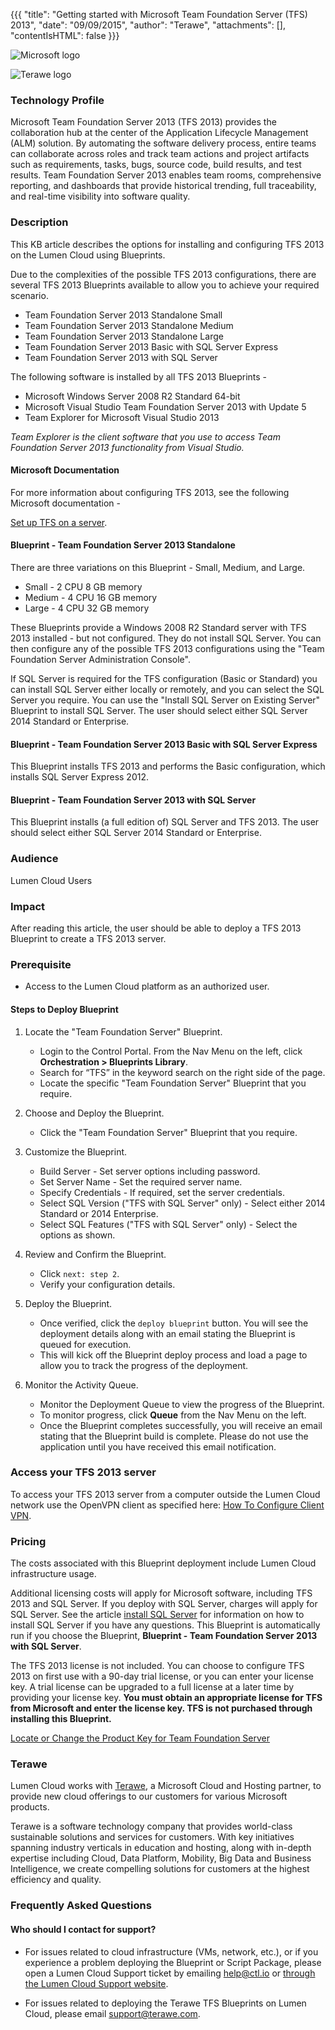 {{{
  "title": "Getting started with Microsoft Team Foundation Server (TFS) 2013",
  "date": "09/09/2015",
  "author": "Terawe",
  "attachments": [],
  "contentIsHTML": false
}}}

![Microsoft logo](../../images/MSFT_TFS/microsoft.png)

![Terawe logo](../../images/MSFT_TFS/terawe.png)

### Technology Profile
Microsoft Team Foundation Server 2013 (TFS 2013) provides the collaboration hub at the center of the Application Lifecycle Management (ALM) solution. By automating the software delivery process, entire teams can collaborate across roles and track team actions and project artifacts such as requirements, tasks, bugs, source code, build results, and test results. Team Foundation Server 2013 enables team rooms, comprehensive reporting, and dashboards that provide historical trending, full traceability, and real-time visibility into software quality.

### Description
This KB article describes the options for installing and configuring TFS 2013 on the Lumen Cloud using Blueprints.

Due to the complexities of the possible TFS 2013 configurations, there are several TFS 2013 Blueprints available to allow you to achieve your required scenario.
* Team Foundation Server 2013 Standalone Small
* Team Foundation Server 2013 Standalone Medium
* Team Foundation Server 2013 Standalone Large
* Team Foundation Server 2013 Basic with SQL Server Express
* Team Foundation Server 2013 with SQL Server

The following software is installed by all TFS 2013 Blueprints -
* Microsoft Windows Server 2008 R2 Standard 64-bit
* Microsoft Visual Studio Team Foundation Server 2013 with Update 5
* Team Explorer for Microsoft Visual Studio 2013

*Team Explorer is the client software that you use to access Team Foundation Server 2013 functionality from Visual Studio.*

#### Microsoft Documentation ###
For more information about configuring TFS 2013, see the following Microsoft documentation -

[Set up TFS on a server](https://msdn.microsoft.com/en-us/library/hh561426(v=vs.120).aspx).

#### Blueprint - Team Foundation Server 2013 Standalone
There are three variations on this Blueprint - Small, Medium, and Large.
* Small - 2 CPU 8 GB memory
* Medium - 4 CPU 16 GB memory
* Large - 4 CPU 32 GB memory

These Blueprints provide a Windows 2008 R2 Standard server with TFS 2013 installed - but not configured. They do not install SQL Server. You can then configure any of the possible TFS 2013 configurations using the "Team Foundation Server Administration Console".

If SQL Server is required for the TFS configuration (Basic or Standard) you can install SQL Server either locally or remotely, and you can select the SQL Server you require. You can use the "Install SQL Server on Existing Server" Blueprint to install SQL Server. The user should select either SQL Server 2014 Standard or Enterprise.

#### Blueprint - Team Foundation Server 2013 Basic with SQL Server Express
This Blueprint installs TFS 2013 and performs the Basic configuration, which installs SQL Server Express 2012.

#### Blueprint - Team Foundation Server 2013 with SQL Server
This Blueprint installs (a full edition of) SQL Server and TFS 2013. The user should select either SQL Server 2014 Standard or Enterprise.

### Audience
Lumen Cloud Users

### Impact
After reading this article, the user should be able to deploy a TFS 2013 Blueprint to create a TFS 2013 server.

### Prerequisite
* Access to the Lumen Cloud platform as an authorized user.

#### Steps to Deploy Blueprint
1. Locate the "Team Foundation Server" Blueprint.
   * Login to the Control Portal. From the Nav Menu on the left, click **Orchestration > Blueprints Library**.
   * Search for “TFS” in the keyword search on the right side of the page.
   * Locate the specific "Team Foundation Server" Blueprint that you require.

2. Choose and Deploy the Blueprint.
   * Click the "Team Foundation Server" Blueprint that you require.

3. Customize the Blueprint.
   * Build Server - Set server options including password.
   * Set Server Name - Set the required server name.
   * Specify Credentials - If required, set the server credentials.
   * Select SQL Version ("TFS with SQL Server" only) - Select either 2014 Standard or 2014 Enterprise.
   * Select SQL Features ("TFS with SQL Server" only) - Select the options as shown.

4. Review and Confirm the Blueprint.
   * Click `next: step 2`.
   * Verify your configuration details.

5. Deploy the Blueprint.
   * Once verified, click the `deploy blueprint` button. You will see the deployment details along with an email stating the Blueprint is queued for execution.
   * This will kick off the Blueprint deploy process and load a page to allow you to track the progress of the deployment.

6. Monitor the Activity Queue.
   * Monitor the Deployment Queue to view the progress of the Blueprint.
   * To monitor progress, click **Queue** from the Nav Menu on the left.
   * Once the Blueprint completes successfully, you will receive an email stating that the Blueprint build is complete. Please do not use the application until you have received this email notification.

### Access your TFS 2013 server
To access your TFS 2013 server from a computer outside the Lumen Cloud network use the OpenVPN client as specified here: [How To Configure Client VPN](https://www.ctl.io/knowledge-base/network/how-to-configure-client-vpn/).

### Pricing
The costs associated with this Blueprint deployment include Lumen Cloud infrastructure usage.

Additional licensing costs will apply for Microsoft software, including TFS 2013 and SQL Server. If you deploy with SQL Server, charges will apply for SQL Server. See the article [install SQL Server](../../Blueprints/deploy-microsoft-sql-server-using-blueprint.md) for information on how to install SQL Server if you have any questions. This Blueprint is automatically run if you choose the Blueprint, **Blueprint - Team Foundation Server 2013 with SQL Server**.

The TFS 2013 license is not included. You can choose to configure TFS 2013 on first use with a 90-day trial license, or you can enter your license key. A trial license can be upgraded to a full license at a later time by providing your license key. **You must obtain an appropriate license for TFS from Microsoft and enter the license key. TFS is not purchased through installing this Blueprint.**

[Locate or Change the Product Key for Team Foundation Server](https://msdn.microsoft.com/en-us/library/Cc668758.aspx)

### Terawe
Lumen Cloud works with [Terawe](http://terawe.com), a Microsoft Cloud and Hosting partner, to provide new  cloud offerings to our customers for various Microsoft products.

Terawe is a software technology company that provides world-class sustainable solutions and services for customers. With key initiatives spanning industry verticals in education and hosting, along with in-depth expertise including Cloud, Data Platform, Mobility, Big Data and Business Intelligence, we create compelling solutions for customers at the highest efficiency and quality.

### Frequently Asked Questions

#### Who should I contact for support?
* For issues related to cloud infrastructure (VMs, network, etc.), or if you experience a problem deploying the Blueprint or Script Package, please open a Lumen Cloud Support ticket by emailing [help@ctl.io](mailto:help@ctl.io) or [through the Lumen Cloud Support website](https://t3n.zendesk.com/tickets/new).

* For issues related to deploying the Terawe TFS Blueprints on Lumen Cloud, please email
[support@terawe.com](mailto:support@terawe.com).
